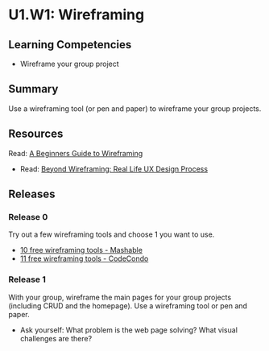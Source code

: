 # U1.W1: Wireframing

## Learning Competencies
- Wireframe your group project


## Summary

Use a wireframing tool (or pen and paper) to wireframe your group
projects.

## Resources

 Read: [A Beginners Guide to Wireframing](http://webdesign.tutsplus.com/tutorials/a-beginners-guide-to-wireframing--webdesign-7399)
* Read: [Beyond Wireframing: Real Life UX Design Process](http://uxdesign.smashingmagazine.com/2012/08/29/beyond-wireframing-real-life-ux-design-process/)

## Releases

### Release 0 
Try out a few wireframing tools and choose 1 you want to use.

* [10 free wireframing
tools - Mashable](http://mashable.com/2010/07/15/wireframing-tools/)
* [11 free wireframing
tools - CodeCondo](http://codecondo.com/free-wireframe-tools/)

### Release 1

With your group, wireframe the main pages for your group projects
(including CRUD and the homepage).  Use a wireframing tool or pen and
paper.

* Ask yourself: What problem is the web page solving? What visual challenges are
there?
